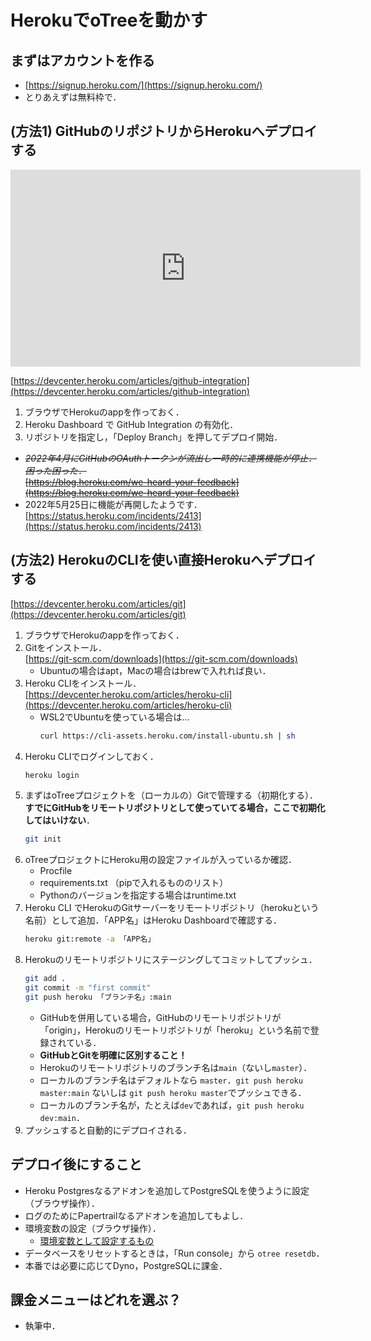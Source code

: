 # HerokuでoTreeを動かす


## まずはアカウントを作る
- [https://signup.heroku.com/](https://signup.heroku.com/)
- とりあえずは無料枠で．

## (方法1) GitHubのリポジトリからHerokuへデプロイする

<p class="ytubevideo"><iframe width="560" height="315" src="https://www.youtube-nocookie.com/embed/LnrY1AKVmqQ?rel=0" title="YouTube video player" frameborder="0" allow="accelerometer; autoplay; clipboard-write; encrypted-media; gyroscope; picture-in-picture" allowfullscreen></iframe></p>


[https://devcenter.heroku.com/articles/github-integration](https://devcenter.heroku.com/articles/github-integration)


1. ブラウザでHerokuのappを作っておく．
2. Heroku Dashboard​ で GitHub Integration の有効化．
3. リポジトリを指定し，「Deploy Branch」を押してデプロイ開始．


- ~~*2022年4月にGitHubのOAuthトークンが流出し一時的に連携機能が停止．困った困った．*~~  
    ~~[https://blog.heroku.com/we-heard-your-feedback](https://blog.heroku.com/we-heard-your-feedback)~~
- 2022年5月25日に機能が再開したようです．  
    [https://status.heroku.com/incidents/2413](https://status.heroku.com/incidents/2413)


## (方法2) HerokuのCLIを使い直接Herokuへデプロイする

[https://devcenter.heroku.com/articles/git](https://devcenter.heroku.com/articles/git)

1. ブラウザでHerokuのappを作っておく．
2. Gitをインストール．  
    [https://git-scm.com/downloads](https://git-scm.com/downloads)
    - Ubuntuの場合はapt，Macの場合はbrewで入れれば良い．
3. Heroku CLIをインストール．  
    [https://devcenter.heroku.com/articles/heroku-cli](https://devcenter.heroku.com/articles/heroku-cli)
    - WSL2でUbuntuを使っている場合は...
        ```bash
        curl https://cli-assets.heroku.com/install-ubuntu.sh | sh
        ```
4. Heroku CLIでログインしておく．
    ```bash
    heroku login
    ```
5. まずはoTreeプロジェクトを（ローカルの）Gitで管理する（初期化する）．  
    **すでにGitHubをリモートリポジトリとして使っていてる場合，ここで初期化してはいけない**．
    ```bash
    git init
    ```
6. oTreeプロジェクトにHeroku用の設定ファイルが入っているか確認．
    - Procfile
    - requirements.txt （pipで入れるもののリスト）
    - Pythonのバージョンを指定する場合はruntime.txt
7. Heroku CLI でHerokuのGitサーバーをリモートリポジトリ（herokuという名前）として追加．「APP名」はHeroku Dashboardで確認する．
    ```bash
    heroku git:remote -a 「APP名」
    ```
8. Herokuのリモートリポジトリにステージングしてコミットしてプッシュ．
    ```bash
    git add .
    git commit -m "first commit"
    git push heroku 「ブランチ名」:main
    ```
    - GitHubを併用している場合，GitHubのリモートリポジトリが「origin」，Herokuのリモートリポジトリが「heroku」という名前で登録されている．
    - **GitHubとGitを明確に区別すること！**
    - Herokuのリモートリポジトリのブランチ名は`main`（ないし`master`）．
    - ローカルのブランチ名はデフォルトなら `master`．`git push heroku master:main` ないしは `git push heroku master`でプッシュできる．
    - ローカルのブランチ名が，たとえば`dev`であれば，`git push heroku dev:main`．
9. プッシュすると自動的にデプロイされる．


## デプロイ後にすること
- Heroku Postgresなるアドオンを追加してPostgreSQLを使うように設定（ブラウザ操作）．
- ログのためにPapertrailなるアドオンを追加してもよし．
- 環境変数の設定（ブラウザ操作）．
    - [環境変数として設定するもの](../server_setup/README.md#envvar)
- データベースをリセットするときは，「Run console」から `otree resetdb`．
- 本番では必要に応じてDyno，PostgreSQLに課金．


## 課金メニューはどれを選ぶ？
- 執筆中．
